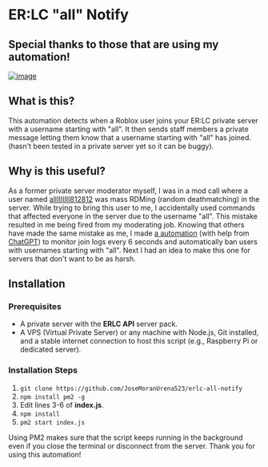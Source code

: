 # ER:LC "all" Notify

## Special thanks to those that are using my automation!
[![image](https://github.com/JoseMoranUrena523/erlc-all-notify/assets/87477958/f49aaca3-7c64-4c78-afd4-963f3f1b128c)](https://discord.gg/frcp)

## What is this?
This automation detects when a Roblox user joins your ER:LC private server with a username starting with "all". It then sends staff members a private message letting them know that a username starting with "all" has joined. (hasn't been tested in a private server yet so it can be buggy).

## Why is this useful?
As a former private server moderator myself, I was in a mod call where a user named [allIIIIIII812812](https://www.roblox.com/users/6233238877/profile) was mass RDMing (random deathmatching) in the server. While trying to bring this user to me, I accidentally used commands that affected everyone in the server due to the username "all". This mistake resulted in me being fired from my moderating job. Knowing that others have made the same mistake as me, I made [a automation](https://github.com/JoseMoranUrena523/erlc-all-notify) (with help from [ChatGPT](https://chatgpt.com/)) to monitor join logs every 6 seconds and automatically ban users with usernames starting with "all". Next I had an idea to make this one for servers that don't want to be as harsh.

## Installation
### Prerequisites
- A private server with the **ERLC API** server pack.
- A VPS (Virtual Private Server) or any machine with Node.js, Git installed, and a stable internet connection to host this script (e.g., Raspberry Pi or dedicated server).

### Installation Steps
1. `git clone https://github.com/JoseMoranUrena523/erlc-all-notify`
2. `npm install pm2 -g`
3. Edit lines 3-6 of **index.js**.
4. `npm install`
5. `pm2 start index.js`

Using PM2 makes sure that the script keeps running in the background even if you close the terminal or disconnect from the server. Thank you for using this automation!
